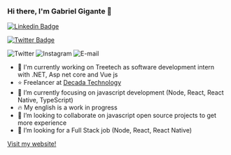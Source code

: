 ### Hi there, I'm Gabriel Gigante 👋

[![Linkedin Badge](https://img.shields.io/badge/-LinkedIn-blue?style=flat-square&logo=Linkedin&logoColor=white&link=https://www.linkedin.com/in/gabriel-gigante/)](https://www.linkedin.com/in/gabriel-gigante/)

[![Twitter Badge](https://img.shields.io/badge/-@dieegosf-6633cc?style=flat-square&labelColor=6633cc&logo=twitter&logoColor=white&link=https://twitter.com/gagigante29)](https://twitter.com/dieegosf) 

![Twitter](https://img.shields.io/badge/-Twitter-blue?style=flat-square&logo=Twitter&logoColor=white&link=https://twitter.com/gagigante29)
![Instagram](https://img.shields.io/badge/-Instagram-ff2b8e?style=flat-square&logo=Instagram&logoColor=white&link=https://www.instagram.com/gag.gg/)
![E-mail](https://img.shields.io/badge/-Email-c14438?style=flat-square&logo=Outlook&logoColor=white&link=mailto:gabriel_gigante@outlook.com)



- 🔭 I'm currently working on Treetech as software development intern with .NET, Asp net core and Vue js
- :star: Freelancer at [Decada Technology](www.decadatech.com)
- 🌱 I’m currently focusing on javascript development (Node, React, React Native, TypeScript)
- :fire: My english is a work in progress
- :rocket: I’m looking to collaborate on javascript open source projects to get more experience
- 🤔 I’m looking for a Full Stack job (Node, React, React Native)

[Visit my website!](https://www.ggportfolio.com.br)
